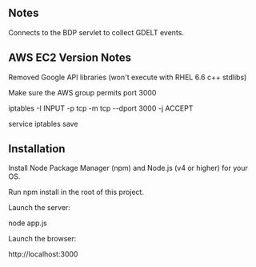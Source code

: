 ## Notes
Connects to the BDP servlet to collect GDELT events.

## AWS EC2 Version Notes
Removed Google API libraries (won't execute with RHEL 6.6 c++ stdlibs)

Make sure the AWS group permits port 3000

iptables -I INPUT -p tcp -m tcp --dport 3000 -j ACCEPT

service iptables save


## Installation

Install Node Package Manager (npm) and Node.js (v4 or higher) for your OS.

Run npm install in the root of this project.

Launch the server:

node app.js

Launch the browser:

http://localhost:3000

